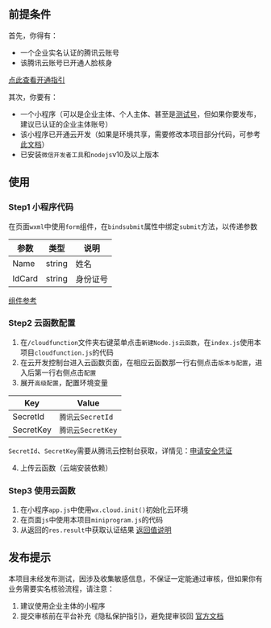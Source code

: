 ## 前提条件

首先，你得有：
- 一个企业实名认证的腾讯云账号
- 该腾讯云账号已开通人脸核身

[点此查看开通指引](https://cloud.tencent.com/document/product/1007/30999)

其次，你要有：
- 一个小程序（可以是企业主体、个人主体、甚至是[测试号](https://developers.weixin.qq.com/miniprogram/dev/devtools/sandbox.html)，但如果你要发布，建议已认证的企业主体账号）
- 该小程序已开通云开发（如果是环境共享，需要修改本项目部分代码，可参考[此文档](https://developers.weixin.qq.com/miniprogram/dev/wxcloud/guide/resource-sharing/)）
- 已安装`微信开发者工具`和`nodejs`v10及以上版本

## 使用

### Step1 小程序代码

在页面`wxml`中使用`form`组件，在`bindsubmit`属性中绑定`submit`方法，以传递参数

|参数|类型|说明|
|---|---|---|
|Name|string|姓名|
|IdCard|string|身份证号|

[组件参考](https://developers.weixin.qq.com/miniprogram/dev/component/form.html)

### Step2 云函数配置

1. 在`/cloudfunction`文件夹右键菜单点击`新建Node.js云函数`，在`index.js`使用本项目`cloudfunction.js`的代码
2. 在云开发控制台进入云函数页面，在相应云函数那一行右侧点击`版本与配置`，进入后第一行右侧点击`配置`
3. 展开`高级配置`，配置环境变量

|Key|Value|
|---|---|
|SecretId|`腾讯云SecretId`|
|SecretKey|`腾讯云SecretKey`|

`SecretId`、`SecretKey`需要从腾讯云控制台获取，详情见：[申请安全凭证](https://cloud.tencent.com/document/api/213/30654#.E7.94.B3.E8.AF.B7.E5.AE.89.E5.85.A8.E5.87.AD.E8.AF.81)

4. 上传云函数（云端安装依赖）

### Step3 使用云函数

1. 在小程序`app.js`中使用`wx.cloud.init()`初始化云环境
2. 在页面`js`中使用本项目`miniprogram.js`的代码
3. 从返回的`res.result`中获取认证结果 [返回值说明](https://cloud.tencent.com/document/product/1007/33188#3.-.E8.BE.93.E5.87.BA.E5.8F.82.E6.95.B0)

## 发布提示

本项目未经发布测试，因涉及收集敏感信息，不保证一定能通过审核，但如果你有业务需要实名核验流程，请注意：

1. 建议使用企业主体的小程序
2. 提交审核前在平台补充《隐私保护指引》，避免提审驳回 [官方文档](https://developers.weixin.qq.com/miniprogram/dev/framework/user-privacy/)
